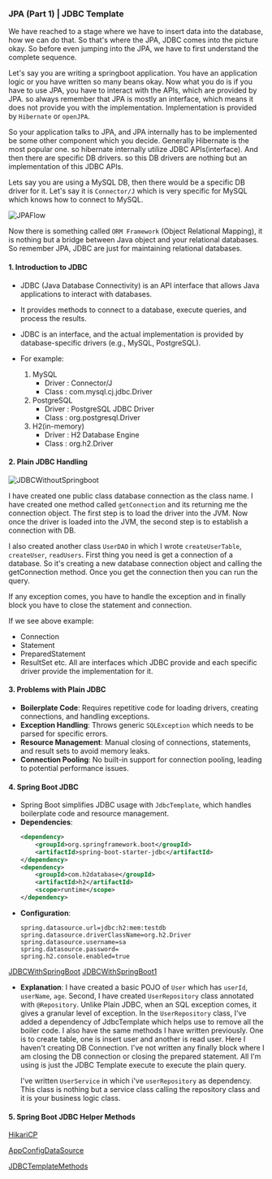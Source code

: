### JPA (Part 1) | JDBC Template
We have reached to a stage where we have to insert data into the database, how we can do that. So that's where the JPA, JDBC comes into the picture okay. So before even jumping into the JPA, we have to first understand the complete sequence.

Let's say you are writing a springboot application. You have an application logic or you have written so many beans okay. Now what you do is if you have to use JPA, you have to interact with the APIs, which are provided by JPA. so always remember that JPA is mostly an interface, which means it does not provide you with the implementation. Implementation is provided by `Hibernate` or `openJPA`.

So your application talks to JPA, and JPA internally has to be implemented be some other component which you decide. Generally Hibernate is the most popular one. so hibernate internally utilize JDBC APIs(interface). And then there are specific DB drivers. so this DB drivers are nothing but an implementation of this JDBC APIs.

Lets say you are using a MySQL DB, then there would be a specific DB driver for it. Let's say it is `Connector/J` which is very specific for MySQL which knows how to connect to MySQL.

![JPAFlow](https://github.com/DharaniDJ/spring-boot-daily-learnings/blob/assets/JPAFlow.png)

Now there is something called `ORM Framework` (Object Relational Mapping), it is nothing but a bridge between Java object and your relational databases. So remember JPA, JDBC are just for maintaining relational databases.

#### 1. Introduction to JDBC
- JDBC (Java Database Connectivity) is an API interface that allows Java applications to interact with databases.
- It provides methods to connect to a database, execute queries, and process the results.
- JDBC is an interface, and the actual implementation is provided by database-specific drivers (e.g., MySQL, PostgreSQL).

- For example: 
  1. MySQL
      - Driver : Connector/J
      - Class : com.mysql.cj.jdbc.Driver
  2. PostgreSQL
      - Driver : PostgreSQL JDBC Driver
      - Class : org.postgresql.Driver
  3. H2(in-memory)
      - Driver : H2 Database Engine
      - Class : org.h2.Driver

#### 2. Plain JDBC Handling

![JDBCWithoutSpringboot](https://github.com/DharaniDJ/spring-boot-daily-learnings/blob/assets/JDBCWithoutSpringboot.png)

I have created one public class database connection as the class name. I have created one method called `getConnection` and its returning me the connection object. The first step is to load the driver into the JVM. Now once the driver is loaded into the JVM, the second step is to establish a connection with DB.

I also created another class `UserDAO` in which I wrote `createUserTable`, `createUser`, `readUsers`. First thing you need is get a connection of a database. So it's creating a new database connection object and calling the getConnection method. Once you get the connection then you can run the query.

If any exception comes, you have to handle the exception and in finally block you have to close the statement and connection.

If we see above example:
- Connection
- Statement
- PreparedStatement
- ResultSet etc.
All are interfaces which JDBC provide and each specific driver provide the implementation for it.

#### 3. Problems with Plain JDBC
- **Boilerplate Code**: Requires repetitive code for loading drivers, creating connections, and handling exceptions.
- **Exception Handling**: Throws generic `SQLException` which needs to be parsed for specific errors.
- **Resource Management**: Manual closing of connections, statements, and result sets to avoid memory leaks.
- **Connection Pooling**: No built-in support for connection pooling, leading to potential performance issues.

#### 4. Spring Boot JDBC
- Spring Boot simplifies JDBC usage with `JdbcTemplate`, which handles boilerplate code and resource management.
- **Dependencies**:
  ```xml
  <dependency>
      <groupId>org.springframework.boot</groupId>
      <artifactId>spring-boot-starter-jdbc</artifactId>
  </dependency>
  <dependency>
      <groupId>com.h2database</groupId>
      <artifactId>h2</artifactId>
      <scope>runtime</scope>
  </dependency>
  ```
- **Configuration**:
  ```properties
  spring.datasource.url=jdbc:h2:mem:testdb
  spring.datasource.driverClassName=org.h2.Driver
  spring.datasource.username=sa
  spring.datasource.password=
  spring.h2.console.enabled=true
  ```
[JDBCWithSpringBoot](https://github.com/DharaniDJ/spring-boot-daily-learnings/blob/assets/JDBCWithSpringBoot.png)
[JDBCWithSpringBoot1](https://github.com/DharaniDJ/spring-boot-daily-learnings/blob/assets/JDBCWithSpringBoot1.png)

- **Explanation**:
I have created a basic POJO of `User` which has `userId`, `userName`, `age`. Second, I have created `UserRepository` class annotated with `@Repository`. Unlike Plain JDBC, when an SQL exception comes, it gives a granular level of exception. In the `UserRepository` class, I've added a dependency of JdbcTemplate which helps use to remove all the boiler code. I also have the same methods I have written previously. One is to create table, one is insert user and another is read user. Here I haven't creating DB Connection. I've not written any finally block where I am closing the DB connection or closing the prepared statement. All I'm using is just the JDBC Template execute to execute the plain query.

  I've written `UserService` in which i've `userRepository` as dependency. This class is nothing but a service class calling the repository class and it is your business logic class.

#### 5. Spring Boot JDBC Helper Methods

[HikariCP](https://github.com/DharaniDJ/spring-boot-daily-learnings/blob/assets/HikariCP.png)

[AppConfigDataSource](https://github.com/DharaniDJ/spring-boot-daily-learnings/blob/assets/AppConfigDataSource.png)

[JDBCTemplateMethods](https://github.com/DharaniDJ/spring-boot-daily-learnings/blob/assets/JDBCTemplateMethods.png)
